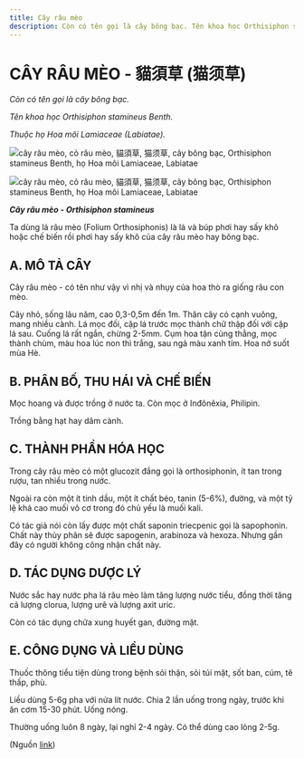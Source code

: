 ```yaml
---
title: Cây râu mèo
description: Còn có tên gọi là cây bông bạc. Tên khoa học Orthisiphon stamineus Benth. Thuộc họ Hoa môi Lamiaceae (Labiatae). Ta dùng lá râu mèo (Folium Orthosiphonis) là lá và búp phơi hay sấy khô hoặc chế biến rồi phơi hay sấy khô của cây râu mèo hay bông bạc.
---
```

# CÂY RÂU MÈO - 貓須草 (猫须草)

*Còn có tên gọi là cây bông bạc.*

*Tên khoa học Orthisiphon stamineus Benth.*

*Thuộc họ Hoa môi Lamiaceae (Labiatae).*

![cây râu mèo, cỏ râu mèo, 貓須草, 猫须草, cây bông bạc, Orthisiphon stamineus Benth, họ Hoa môi Lamiaceae, Labiatae](/imgs/do-tat-loi/ctvvtvn/cay-rau-meo.jpg)

![cây râu mèo, cỏ râu mèo, 貓須草, 猫须草, cây bông bạc, Orthisiphon stamineus Benth, họ Hoa môi Lamiaceae, Labiatae](/imgs/do-tat-loi/ctvvtvn/cay-rau-meo-2.jpg)

***Cây râu mèo - Orthisiphon stamineus***

Ta dùng lá râu mèo (Folium Orthosiphonis) là lá và búp phơi hay sấy khô hoặc chế biến rồi phơi hay sấy khô của cây râu mèo hay bông bạc.

## A. MÔ TẢ CÂY

Cây râu mèo - có tên như vậy vì nhị và nhụy của hoa thò ra giống râu con mèo.

Cây nhỏ, sống lâu năm, cao 0,3-0,5m đến 1m. Thân cây có cạnh vuông, mang nhiều cành. Lá mọc đối, cặp lá trước mọc thành chữ thập đối với cặp lá sau. Cuống lá rất ngắn, chừng 2-5mm. Cụm hoa tận cùng thẳng, mọc thành chùm, màu hoa lúc non thì trắng, sau ngả màu xanh tím. Hoa nở suốt mùa Hè.

## B. PHÂN BỐ, THU HÁI VÀ CHẾ BIẾN

Mọc hoang và được trồng ở nước ta. Còn mọc ở Inđônêxia, Philipin.

Trồng bằng hạt hay dâm cành.

## C. THÀNH PHẦN HÓA HỌC

Trong cây râu mèo có một glucozit đắng gọi là orthosiphonin, ít tan trong rượu, tan nhiều trong nước.

Ngoài ra còn một ít tinh dầu, một ít chất béo, tanin (5-6%), đường, và một tỷ lệ khá cao muối vô cơ trong đó chủ yếu là muối kali.

Có tác giả nói còn lấy được một chất saponin triecpenic gọi là sapophonin. Chất này thủy phân sẽ được sapogenin, arabinoza và hexoza. Nhưng gần đây có người không công nhận chất này.

## D. TÁC DỤNG DƯỢC LÝ

Nước sắc hay nước pha lá râu mèo làm tăng lượng nước tiểu, đồng thời tăng cả lượng clorua, lượng urê và lượng axit uric.

Còn có tác dụng chữa xung huyết gan, đường mật.

## E. CÔNG DỤNG VÀ LIỀU DÙNG

Thuốc thông tiểu tiện dùng trong bệnh sỏi thận, sỏi túi mật, sốt ban, cúm, tê thấp, phù.

Liều dùng 5-6g pha với nửa lít nước. Chia 2 lần uống trong ngày, trước khi ăn cơm 15-30 phút. Uống nóng.

Thường uống luôn 8 ngày, lại nghỉ 2-4 ngày. Có thể dùng cao lỏng 2-5g.

(Nguồn <a href="http://www.thuocvuonnha.com/nhung-cay-thuoc-va-vi-thuoc-viet-nam/ket-qua-tra-cuu/cay-rau-meo" target="_blank">link</a>)
